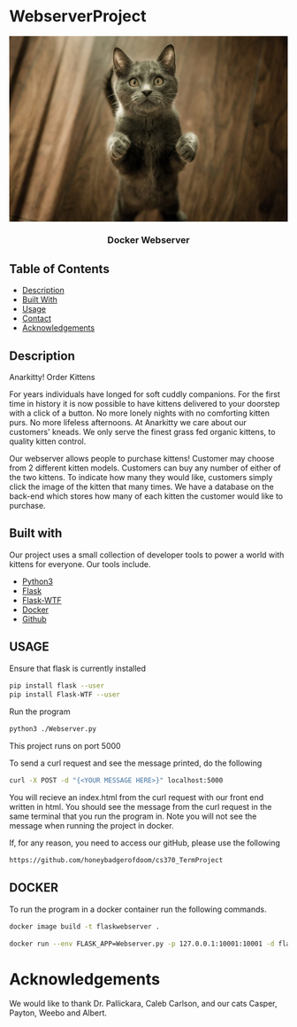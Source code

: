 # WebserverProject

<!-- PROJECT LOGO -->
<img align="center" src="./Static/images/standingCat.jpg">

<br />
<p align="center">
  <h3 align="center">Docker Webserver</h3>

  
<!-- TABLE OF CONTENTS -->
## Table of Contents

* [Description](#description)
* [Built With](#built-with)
* [Usage](#usage)
* [Contact](#contact)
* [Acknowledgements](#acknowledgements)


## Description
Anarkitty! Order Kittens

For years individuals have longed for soft cuddly companions. For the first time in history it is now possible to have kittens delivered to your doorstep with a click of a button. No more lonely nights with no comforting kitten purs. No more lifeless afternoons. At Anarkitty we care about our customers' kneads. We only serve the finest grass fed organic kittens, to quality kitten control.

Our webserver allows people to purchase kittens! Customer may choose from 2 different kitten models. Customers can buy any number of either of the two kittens. To indicate how many they would like, customers simply click the image of the kitten that many times. We have a database on the back-end which stores how many of each kitten the customer would like to purchase. 

## Built with

Our project uses a small collection of developer tools to power a world with kittens for everyone. Our tools include.

* [Python3](https://docs.python.org/3/)
* [Flask](https://flask.palletsprojects.com/en/1.1.x/m)
* [Flask-WTF](https://flask-wtf.readthedocs.io/en/stable/)
* [Docker](https://www.docker.com/)
* [Github](https://github.com/)


## USAGE
Ensure that flask is currently installed
```sh
pip install flask --user
pip install Flask-WTF --user
```
Run the program
```sh
python3 ./Webserver.py
```
This project runs on port 5000

To send a curl request and see the message printed, do the following
``` sh
curl -X POST -d "{<YOUR MESSAGE HERE>}" localhost:5000
```

You will recieve an index.html from the curl request with our front end written in html. You should see the message from the curl request in the same terminal that you run the program in. Note you will not see the message when running the project in docker. 

If, for any reason, you need to access our gitHub, please use the following
```sh
https://github.com/honeybadgerofdoom/cs370_TermProject
```

## DOCKER
To run the program in a docker container run the following commands.

```sh
docker image build -t flaskwebserver .
```
```sh
docker run --env FLASK_APP=Webserver.py -p 127.0.0.1:10001:10001 -d flaskwebserver
```

# Acknowledgements

We would like to thank Dr. Pallickara, Caleb Carlson, and our cats Casper, Payton, Weebo and Albert. 

<!-- MARKDOWN LINKS & IMAGES -->
<!-- https://www.markdownguide.org/basic-syntax/#reference-style-links -->
[contributors-shield]: https://img.shields.io/github/contributors/othneildrew/Best-README-Template.svg?style=flat-square
[contributors-url]: https://github.com/othneildrew/Best-README-Template/graphs/contributors
[forks-shield]: https://img.shields.io/github/forks/othneildrew/Best-README-Template.svg?style=flat-square
[forks-url]: https://github.com/othneildrew/Best-README-Template/network/members
[stars-shield]: https://img.shields.io/github/stars/othneildrew/Best-README-Template.svg?style=flat-square
[stars-url]: https://github.com/othneildrew/Best-README-Template/stargazers
[issues-shield]: https://img.shields.io/github/issues/othneildrew/Best-README-Template.svg?style=flat-square
[issues-url]: https://github.com/othneildrew/Best-README-Template/issues
[license-shield]: https://img.shields.io/github/license/othneildrew/Best-README-Template.svg?style=flat-square
[license-url]: https://github.com/othneildrew/Best-README-Template/blob/master/LICENSE.txt
[linkedin-shield]: https://img.shields.io/badge/-LinkedIn-black.svg?style=flat-square&logo=linkedin&colorB=555
[linkedin-url]: https://linkedin.com/in/othneildrew
[product-screenshot]: images/screenshot.png
